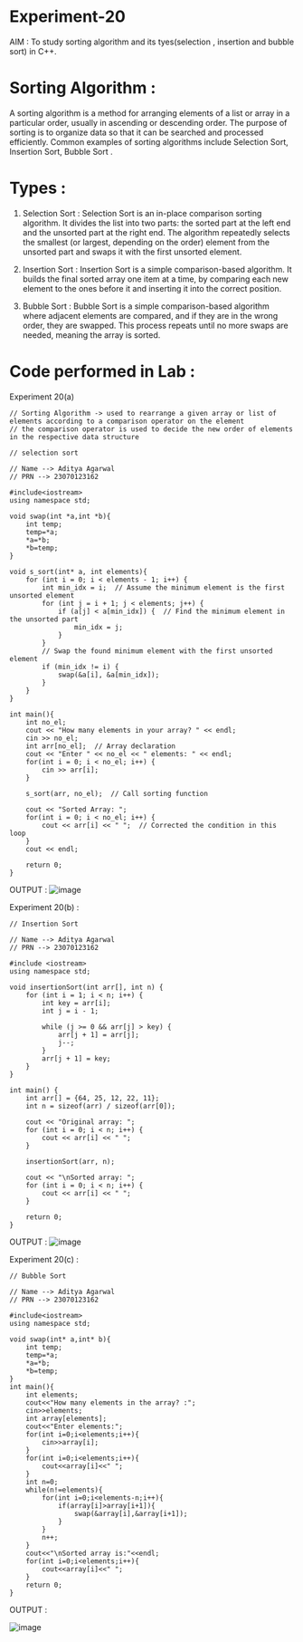 # Experiment-20
AIM : To study sorting algorithm and its tyes(selection , insertion and bubble sort) in C++.

# Sorting Algorithm :
A sorting algorithm is a method for arranging elements of a list or array in a particular order, usually in ascending or descending order. The purpose of sorting is to organize data so that it can be searched and processed efficiently. Common examples of sorting algorithms include Selection Sort, Insertion Sort, Bubble Sort .

# Types :
1. Selection Sort :
Selection Sort is an in-place comparison sorting algorithm. It divides the list into two parts: the sorted part at the left end and the unsorted part at the right end. The algorithm repeatedly selects the smallest (or largest, depending on the order) element from the unsorted part and swaps it with the first unsorted element.

2. Insertion Sort :
Insertion Sort is a simple comparison-based algorithm. It builds the final sorted array one item at a time, by comparing each new element to the ones before it and inserting it into the correct position.

3. Bubble Sort :
Bubble Sort is a simple comparison-based algorithm where adjacent elements are compared, and if they are in the wrong order, they are swapped. This process repeats until no more swaps are needed, meaning the array is sorted.

# Code performed in Lab :
Experiment 20(a) 
```
// Sorting Algorithm -> used to rearrange a given array or list of elements according to a comparison operator on the element 
// the comparison operator is used to decide the new order of elements in the respective data structure 

// selection sort

// Name --> Aditya Agarwal
// PRN --> 23070123162

#include<iostream>
using namespace std;

void swap(int *a,int *b){
    int temp;
    temp=*a;
    *a=*b;
    *b=temp;
}

void s_sort(int* a, int elements){
    for (int i = 0; i < elements - 1; i++) {
        int min_idx = i;  // Assume the minimum element is the first unsorted element
        for (int j = i + 1; j < elements; j++) {
            if (a[j] < a[min_idx]) {  // Find the minimum element in the unsorted part
                min_idx = j;
            }
        }
        // Swap the found minimum element with the first unsorted element
        if (min_idx != i) {
            swap(&a[i], &a[min_idx]);
        }
    }
}

int main(){
    int no_el;
    cout << "How many elements in your array? " << endl;
    cin >> no_el;
    int arr[no_el];  // Array declaration
    cout << "Enter " << no_el << " elements: " << endl;
    for(int i = 0; i < no_el; i++) {
        cin >> arr[i];
    }
    
    s_sort(arr, no_el);  // Call sorting function

    cout << "Sorted Array: ";
    for(int i = 0; i < no_el; i++) {
        cout << arr[i] << " ";  // Corrected the condition in this loop
    }
    cout << endl;

    return 0;
}
```
OUTPUT : 
![image](https://github.com/user-attachments/assets/626f0bed-5744-4ea0-ab05-66b653337a55)

Experiment 20(b) :
```
// Insertion Sort 

// Name --> Aditya Agarwal
// PRN --> 23070123162

#include <iostream>
using namespace std;

void insertionSort(int arr[], int n) {
    for (int i = 1; i < n; i++) {
        int key = arr[i];
        int j = i - 1;

        while (j >= 0 && arr[j] > key) {
            arr[j + 1] = arr[j];
            j--;
        }
        arr[j + 1] = key;
    }
}

int main() {
    int arr[] = {64, 25, 12, 22, 11};
    int n = sizeof(arr) / sizeof(arr[0]);

    cout << "Original array: ";
    for (int i = 0; i < n; i++) {
        cout << arr[i] << " ";
    }

    insertionSort(arr, n);

    cout << "\nSorted array: ";
    for (int i = 0; i < n; i++) {
        cout << arr[i] << " ";
    }

    return 0;
}

```
OUTPUT :
![image](https://github.com/user-attachments/assets/b7d450a5-21db-431b-9c79-fca13cee623c)

Experiment 20(c) :
```
// Bubble Sort 

// Name --> Aditya Agarwal
// PRN --> 23070123162

#include<iostream>
using namespace std;

void swap(int* a,int* b){
    int temp;
    temp=*a;
    *a=*b;
    *b=temp;
}
int main(){
    int elements;
    cout<<"How many elements in the array? :";
    cin>>elements;
    int array[elements];
    cout<<"Enter elements:";
    for(int i=0;i<elements;i++){
        cin>>array[i];
    }
    for(int i=0;i<elements;i++){
        cout<<array[i]<<" ";
    }
    int n=0;
    while(n!=elements){
        for(int i=0;i<elements-n;i++){
            if(array[i]>array[i+1]){
                swap(&array[i],&array[i+1]);
            }
        }
        n++;
    }
    cout<<"\nSorted array is:"<<endl;
    for(int i=0;i<elements;i++){
        cout<<array[i]<<" ";
    }
    return 0;
}
```
OUTPUT :

![image](https://github.com/user-attachments/assets/8d6fedc3-74e3-4632-b9e2-77d7eef17b10)



